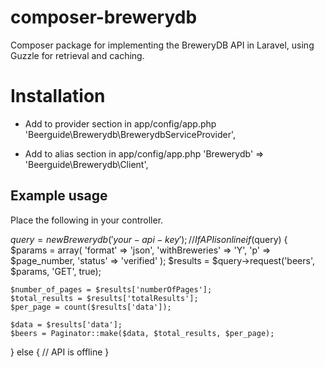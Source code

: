 composer-brewerydb
==================

Composer package for implementing the BreweryDB API in Laravel, using Guzzle for retrieval and caching.

# Installation

* Add to provider section in app/config/app.php
'Beerguide\Brewerydb\BrewerydbServiceProvider',

* Add to alias section in app/config/app.php
'Brewerydb'         => 'Beerguide\Brewerydb\Client',

## Example usage

Place the following in your controller.

$query = new Brewerydb('your-api-key');
// If API is online
if ($query) {
	$params = array(
		'format' => 'json',
		'withBreweries' => 'Y',
		'p' => $page_number,
		'status' => 'verified'
	);
	$results = $query->request('beers', $params, 'GET', true);

	$number_of_pages = $results['numberOfPages'];
	$total_results = $results['totalResults'];
	$per_page = count($results['data']);

	$data = $results['data'];
	$beers = Paginator::make($data, $total_results, $per_page);
} else {
	// API is offline
}
